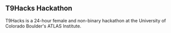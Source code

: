 ## T9Hacks Hackathon
T9Hacks is a 24-hour female and non-binary hackathon at the University of Colorado Boulder's ATLAS Institute.